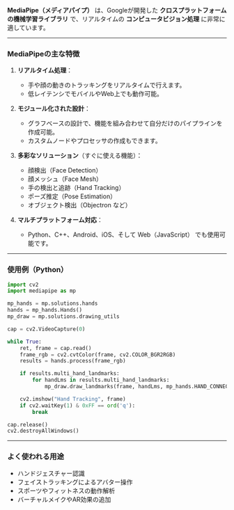**MediaPipe（メディアパイプ）** は、Googleが開発した **クロスプラットフォームの機械学習ライブラリ** で、リアルタイムの **コンピュータビジョン処理** に非常に適しています。

---

###  MediaPipeの主な特徴

1. **リアルタイム処理**：
   - 手や顔の動きのトラッキングをリアルタイムで行えます。
   - 低レイテンシでモバイルやWeb上でも動作可能。

2. **モジュール化された設計**：
   - グラフベースの設計で、機能を組み合わせて自分だけのパイプラインを作成可能。
   - カスタムノードやプロセッサの作成もできます。

3. **多彩なソリューション**（すぐに使える機能）：
   - 顔検出（Face Detection）
   - 顔メッシュ（Face Mesh）
   - 手の検出と追跡（Hand Tracking）
   - ポーズ推定（Pose Estimation）
   - オブジェクト検出（Objectron など）

4. **マルチプラットフォーム対応**：
   - Python、C++、Android、iOS、そして Web（JavaScript） でも使用可能です。

---

###  使用例（Python）

```python
import cv2
import mediapipe as mp

mp_hands = mp.solutions.hands
hands = mp_hands.Hands()
mp_draw = mp.solutions.drawing_utils

cap = cv2.VideoCapture(0)

while True:
    ret, frame = cap.read()
    frame_rgb = cv2.cvtColor(frame, cv2.COLOR_BGR2RGB)
    results = hands.process(frame_rgb)

    if results.multi_hand_landmarks:
        for handLms in results.multi_hand_landmarks:
            mp_draw.draw_landmarks(frame, handLms, mp_hands.HAND_CONNECTIONS)

    cv2.imshow("Hand Tracking", frame)
    if cv2.waitKey(1) & 0xFF == ord('q'):
        break

cap.release()
cv2.destroyAllWindows()
```

---

###  よく使われる用途

- ハンドジェスチャー認識
- フェイストラッキングによるアバター操作
- スポーツやフィットネスの動作解析
- バーチャルメイクやAR効果の追加

